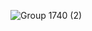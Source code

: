
![Group 1740 (2)](https://github.com/rdiana0609/rdiana.fspacux.github.io/assets/101988686/70e6a1ce-3ed1-4fa4-ba4a-a0f965db11a5)
